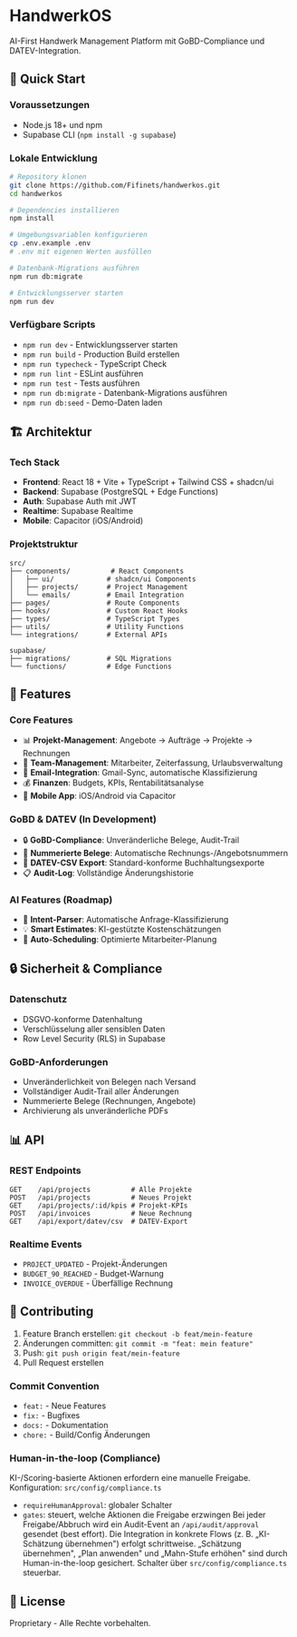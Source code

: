# HandwerkOS

AI-First Handwerk Management Platform mit GoBD-Compliance und DATEV-Integration.

## 🚀 Quick Start

### Voraussetzungen
- Node.js 18+ und npm
- Supabase CLI (`npm install -g supabase`)

### Lokale Entwicklung

```sh
# Repository klonen
git clone https://github.com/Fifinets/handwerkos.git
cd handwerkos

# Dependencies installieren  
npm install

# Umgebungsvariablen konfigurieren
cp .env.example .env
# .env mit eigenen Werten ausfüllen

# Datenbank-Migrations ausführen
npm run db:migrate

# Entwicklungsserver starten
npm run dev
```

### Verfügbare Scripts

- `npm run dev` - Entwicklungsserver starten
- `npm run build` - Production Build erstellen
- `npm run typecheck` - TypeScript Check
- `npm run lint` - ESLint ausführen
- `npm run test` - Tests ausführen
- `npm run db:migrate` - Datenbank-Migrations ausführen
- `npm run db:seed` - Demo-Daten laden

## 🏗️ Architektur

### Tech Stack
- **Frontend**: React 18 + Vite + TypeScript + Tailwind CSS + shadcn/ui
- **Backend**: Supabase (PostgreSQL + Edge Functions)
- **Auth**: Supabase Auth mit JWT
- **Realtime**: Supabase Realtime
- **Mobile**: Capacitor (iOS/Android)

### Projektstruktur
```
src/
├── components/          # React Components
│   ├── ui/             # shadcn/ui Components
│   ├── projects/       # Project Management
│   └── emails/         # Email Integration
├── pages/              # Route Components
├── hooks/              # Custom React Hooks
├── types/              # TypeScript Types
├── utils/              # Utility Functions
└── integrations/       # External APIs

supabase/
├── migrations/         # SQL Migrations
└── functions/          # Edge Functions
```

## 🔧 Features

### Core Features
- 📊 **Projekt-Management**: Angebote → Aufträge → Projekte → Rechnungen
- 👥 **Team-Management**: Mitarbeiter, Zeiterfassung, Urlaubsverwaltung
- 📧 **Email-Integration**: Gmail-Sync, automatische Klassifizierung
- 💰 **Finanzen**: Budgets, KPIs, Rentabilitätsanalyse
- 📱 **Mobile App**: iOS/Android via Capacitor

### GoBD & DATEV (In Development)
- 🔒 **GoBD-Compliance**: Unveränderliche Belege, Audit-Trail
- 📄 **Nummerierte Belege**: Automatische Rechnungs-/Angebotsnummern  
- 💾 **DATEV-CSV Export**: Standard-konforme Buchhaltungsexporte
- 📋 **Audit-Log**: Vollständige Änderungshistorie

### AI Features (Roadmap)
- 🤖 **Intent-Parser**: Automatische Anfrage-Klassifizierung
- 💡 **Smart Estimates**: KI-gestützte Kostenschätzungen
- 📅 **Auto-Scheduling**: Optimierte Mitarbeiter-Planung

## 🔒 Sicherheit & Compliance

### Datenschutz
- DSGVO-konforme Datenhaltung
- Verschlüsselung aller sensiblen Daten
- Row Level Security (RLS) in Supabase

### GoBD-Anforderungen
- Unveränderlichkeit von Belegen nach Versand
- Vollständiger Audit-Trail aller Änderungen
- Nummerierte Belege (Rechnungen, Angebote)
- Archivierung als unveränderliche PDFs

## 📊 API

### REST Endpoints
```
GET    /api/projects          # Alle Projekte
POST   /api/projects          # Neues Projekt  
GET    /api/projects/:id/kpis # Projekt-KPIs
POST   /api/invoices          # Neue Rechnung
GET    /api/export/datev/csv  # DATEV-Export
```

### Realtime Events
- `PROJECT_UPDATED` - Projekt-Änderungen
- `BUDGET_90_REACHED` - Budget-Warnung
- `INVOICE_OVERDUE` - Überfällige Rechnung

## 🤝 Contributing

1. Feature Branch erstellen: `git checkout -b feat/mein-feature`
2. Änderungen committen: `git commit -m "feat: mein feature"`
3. Push: `git push origin feat/mein-feature`
4. Pull Request erstellen

### Commit Convention
- `feat:` - Neue Features
- `fix:` - Bugfixes  
- `docs:` - Dokumentation
- `chore:` - Build/Config Änderungen

### Human-in-the-loop (Compliance)
KI-/Scoring-basierte Aktionen erfordern eine manuelle Freigabe.
Konfiguration: `src/config/compliance.ts`
- `requireHumanApproval`: globaler Schalter
- `gates`: steuert, welche Aktionen die Freigabe erzwingen
Bei jeder Freigabe/Abbruch wird ein Audit-Event an `/api/audit/approval` gesendet (best effort).
Die Integration in konkrete Flows (z. B. „KI-Schätzung übernehmen") erfolgt schrittweise.
„Schätzung übernehmen", „Plan anwenden" und „Mahn-Stufe erhöhen" sind durch Human-in-the-loop gesichert.
Schalter über `src/config/compliance.ts` steuerbar.

## 📝 License

Proprietary - Alle Rechte vorbehalten.
